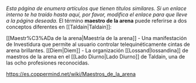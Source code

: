*Esta página de  enumera artículos que tienen títulos similares.  Si un enlace interno te ha traído hasta aquí, por favor, modifica el enlace para que lleve a la página deseada.*
El término **maestro de la arena** puede referirse a dos conceptos diferentes en [[Taldain\|Taldain]]:

[[Maestr%C3%ADa de la arena\|Maestría de la arena]] - Una manifestación de Investidura que permite al usuario controlar telequinéticamente cintas de arena brillantes.
[[Diem\|Diem]] - La organización [[Lossand\|lossandina]] de maestros de la arena en el [[Lado Diurno\|Lado Diurno]] de Taldain, una de las ocho profesiones reconocidas.


https://es.coppermind.net/wiki/Maestros_de_la_arena